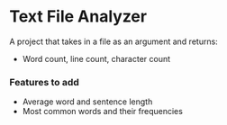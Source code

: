 # Text File Analyzer

A project that takes in a file as an argument and returns: 

- Word count, line count, character count

### Features to add
- Average word and sentence length
- Most common words and their frequencies
